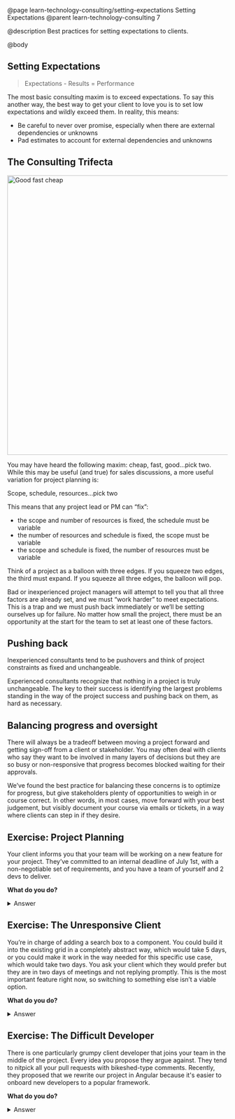 @page learn-technology-consulting/setting-expectations Setting Expectations
@parent learn-technology-consulting 7

@description Best practices for setting expectations to clients.

@body

## Setting Expectations

> Expectations - Results = Performance

The most basic consulting maxim is to exceed expectations. To say this another way, the best way to get your client to love you is to set low expectations and wildly exceed them. In reality, this means:

- Be careful to never over promise, especially when there are external dependencies or unknowns
- Pad estimates to account for external dependencies and unknowns

## The Consulting Trifecta

<img src="../static/img/technology-consulting/goodfastcheap.png" alt="Good fast cheap" width="640px"/>

You may have heard the following maxim: cheap, fast, good...pick two. While this may be useful (and true) for sales discussions, a more useful variation for project planning is:

Scope, schedule, resources...pick two

This means that any project lead or PM can “fix”:
- the scope and number of resources is fixed, the schedule must be variable
- the number of resources and schedule is fixed, the scope must be variable
- the scope and schedule is fixed, the number of resources must be variable

Think of a project as a balloon with three edges. If you squeeze two edges, the third must expand. If you squeeze all three edges, the balloon will pop.

Bad or inexperienced project managers will attempt to tell you that all three factors are already set, and we must “work harder” to meet expectations. This is a trap and we must push back immediately or we’ll be setting ourselves up for failure. No matter how small the project, there must be an opportunity at the start for the team to set at least one of these factors.

## Pushing back

Inexperienced consultants tend to be pushovers and think of project constraints as fixed and unchangeable.

Experienced consultants recognize that nothing in a project is truly unchangeable. The key to their success is identifying the largest problems standing in the way of the project success and pushing back on them, as hard as necessary.

## Balancing progress and oversight

There will always be a tradeoff between moving a project forward and getting sign-off from a client or stakeholder. You may often deal with clients who say they want to be involved in many layers of decisions but they are so busy or non-responsive that progress becomes blocked waiting for their approvals.

We’ve found the best practice for balancing these concerns is to optimize for progress, but give stakeholders plenty of opportunities to weigh in or course correct. In other words, in most cases, move forward with your best judgement, but visibly document your course via emails or tickets, in a way where clients can step in if they desire.

## Exercise: Project Planning

Your client informs you that your team will be working on a new feature for your project. They’ve committed to an internal deadline of July 1st, with a non-negotiable set of requirements, and you have a team of yourself and 2 devs to deliver.

__What do you do?__

<details>
<summary>
Answer
</summary>

Let them know that plan is likely untenable, and that you'd like to evaluate the scope before committing to that deadline (otherwise there's risk in not meeting it). Work with them to find a scope that keeps them within their time and staffing constraints. If they are not flexible, explain the scope-resources-deadline trifecta and the risks. Ask them to consider additional resources, or a more flexible deadline.

Principals used:
- The Consulting Trifecta
- Pushing Back

</details>

## Exercise: The Unresponsive Client

You’re in charge of adding a search box to a component. You could build it into the existing grid in a completely abstract way, which would take 5 days, or you could make it work in the way needed for this specific use case, which would take two days. You ask your client which they would prefer but they are in two days of meetings and not replying promptly. This is the most important feature right now, so switching to something else isn’t a viable option.

__What do you do?__

<details>
<summary>
Answer
</summary>

How likely is it that the project will reuse the search feature in a future grid? For example, assume, based on your current knowledge, there’s a less than 25% chance of reuse. Therefore, I would recommend choosing the non-abstract approach, and writing an email, or writing a comment on the ticket tagging your client which summarizes your decision, the reasons for it, and states “I will proceed with this approach, but let me know if you disagree”. Forward progress is being made, but with transparency and giving your client the opportunity to course correct if they have different information.

Principals used:
- Balancing progress and oversight

</details>

## Exercise: The Difficult Developer

There is one particularly grumpy client developer that joins your team in the middle of the project. Every idea you propose they argue against. They tend to nitpick all your pull requests with bikeshed-type comments. Recently, they proposed that we rewrite our project in Angular because it's easier to onboard new developers to a popular framework.

__What do you do?__

<details>
<summary>
Answer
</summary>

Reach out to the developer and try to get to know them better. Try to understand their concerns and be flexible when necessary. Do your best to communicate your position and find a way to work together.  Remind the developer that you share the same goals, and that finding common ground will benefit everyone on the team.

Bring up your concerns during a team retrospective and try to develop consensus on the best approach. If all of that fails, work with the team lead and the client to mediate and identify the best possible outcome.

Principles used:
- Remember that you share common goals
- Building rapport
- Pushing back

</details>

